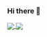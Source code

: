 ### Hi there 👋

<!--
**nora-maleki/nora-maleki** is a ✨ _special_ ✨ repository because its `README.md` (this file) appears on your GitHub profile.

Here are some ideas to get you started:

- 🔭 I’m currently working on ...
- 🌱 I’m currently learning ...
- 👯 I’m looking to collaborate on ...
- 🤔 I’m looking for help with ...
- 💬 Ask me about ...
- 📫 How to reach me: ...
- 😄 Pronouns: ...
- ⚡ Fun fact: ...
-->

<a href="https://github.com/nora-maleki/github-readme-stats">
  <img align="center" src="https://github-readme-stats-one-bice.vercel.app/api/top-langs/?username=nora-maleki&langs_count=4&layout=compact&hide_border=true&hide=ShaderLab,HLSL,GLSL&include_all_commits=true&count_private=true&role=OWNER,ORGANIZATION_MEMBER,COLLABORATOR&bg_color=282a36&text_color=fdaaaa&title_color=fdaaaa" />
</a>

<a href="https://github.com/nora-maleki/github-readme-stats">
  <img align="center" src="https://github-readme-stats-1k8qz9i7x-nora-maleki.vercel.app/api?username=nora-maleki&?orgs=Westdrive-Workgroup&theme=gruvbox&hide_border=true&bg_color=282a36&text_color=fdaaaa&title_color=fdaaaa&show_icons=true&count_private=true&include_all_commits=true" />
</a>


<!-- [![Nora's github streak](https://github-readme-streak-stats.herokuapp.com/?user=nora-maleki&theme=compact&background_color=282a36&text_color=fdaaaa&title_color=fdaaaa)](https://github.com/DenverCoder1/github-readme-streak-stats) -->


<!-- [![Nora's wakatime stats](https://github-readme-stats.vercel.app/api/wakatime?username=nora_maleki&langs_count=8&layout=compact&hide_border=true&bg_color=282a36&title_color=fdaaaa&text_color=fdaaaa&icon_color=fdaaaa)](https://github.com/nora-maleki/github-readme-stats) -->

